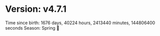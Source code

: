 # Version: v4.7.1
Time since birth: 1676 days, 40224 hours, 2413440 minutes, 144806400 seconds
Season: Spring 🌸
